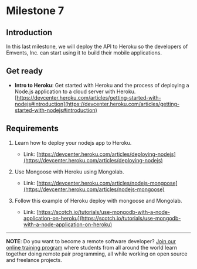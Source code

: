 # Milestone 7

## Introduction
In this last milestone, we will deploy the API to Heroku so the developers of Emvents, Inc. can start using it to build their mobile applications.

## Get ready

- **Intro to Heroku**:
Get started with Heroku and the process of deploying a Node.js application to a cloud server with Heroku. [https://devcenter.heroku.com/articles/getting-started-with-nodejs#introduction](https://devcenter.heroku.com/articles/getting-started-with-nodejs#introduction)

## Requirements

1. Learn how to deploy your nodejs app to Heroku.
   - Link: [https://devcenter.heroku.com/articles/deploying-nodejs](https://devcenter.heroku.com/articles/deploying-nodejs)

2. Use Mongoose with Heroku using Mongolab.
   - Link: [https://devcenter.heroku.com/articles/nodejs-mongoose](https://devcenter.heroku.com/articles/nodejs-mongoose)

3. Follow this example of Heroku deploy with mongoose and Mongolab.
   - Link: [https://scotch.io/tutorials/use-mongodb-with-a-node-application-on-heroku](https://scotch.io/tutorials/use-mongodb-with-a-node-application-on-heroku)

---

**NOTE**: Do you want to become a remote software developer? [Join our online training program](http://www.microverse.org/) where students from all around the world learn together doing remote pair programming, all while working on open source and freelance projects.
